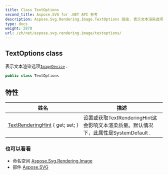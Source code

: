 ```yaml
---
title: Class TextOptions
second_title: Aspose.SVG for .NET API 参考
description: Aspose.Svg.Rendering.Image.TextOptions 班级. 表示文本渲染选项ImageDevice .
type: docs
weight: 2870
url: /zh/net/aspose.svg.rendering.image/textoptions/
---
```

## TextOptions class

表示文本渲染选项[`ImageDevice`](../imagedevice/) .

```csharp
public class TextOptions
```

## 特性

| 姓名 | 描述 |
| --- | --- |
| [TextRenderingHint](../../aspose.svg.rendering.image/textoptions/textrenderinghint/) { get; set; } | 设置或获取TextRenderingHint这会影响文本渲染质量。默认情况下，此属性是SystemDefault . |

### 也可以看看

* 命名空间 [Aspose.Svg.Rendering.Image](../../aspose.svg.rendering.image/)
* 部件 [Aspose.SVG](../../)


